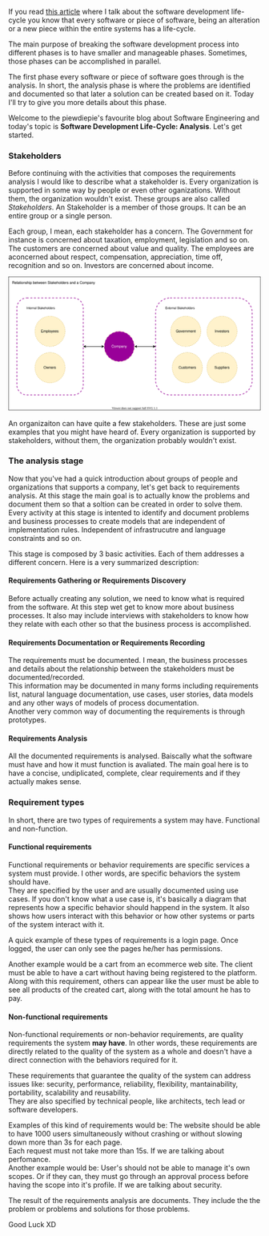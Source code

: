 <div style="text-align: left;">
    <p>
        If you read <a href="#">this article</a> where I talk about
        the software development life-cycle you know that every
        software or piece of software, being an alteration or a new
        piece within the entire systems has a life-cycle.
    </p>
    <p>
        The main purpose of breaking the software development
        process into different phases is to have smaller and manageable
        phases. Sometimes, those phases can be accomplished in parallel.
    </p>
    <p>
        The first phase every software or piece of software goes
        through is the analysis. In short, the analysis phase
        is where the problems are identified and documented so that
        later a solution can be created based on it. Today I'll
        try to give you more details about this phase.
    </p>
    <p>
        Welcome to the piewdiepie's favourite blog about Software Engineering
        and today's topic is <strong>Software Development Life-Cycle: Analysis</strong>.
        Let's get started.
    </p>
    <h3>Stakeholders</h3>
    <p>
        Before continuing with the activities that composes
        the requirements analysis I would like to
        describe what a stakeholder is. Every organization is supported in some way by people or even
        other oganizations. Without them, the organization wouldn't
        exist. These groups are also called <i>Stakeholders</i>.
        An Stakeholder is a member of those groups. It can be an entire
        group or a single person.
    </p>
    <p>
        Each group, I mean, each stakeholder has a concern.
        The Government for instance is concerned about taxation, employment,
        legislation and so on.
        <br>
        The customers are concerned about value and quality. The employees
        are aconcerned about respect, compensation, appreciation,
        time off, recognition and so on. Investors are concerned about income.
    </p>
    <img class="post-img" src="images/software-development-life-cycle-requirements-analysis/stakeholders.svg" alt="Relationship between stakeholders and companies">
    <p>
        An organizaiton can have quite a few stakeholders. These are
        just some examples that you might have heard of. Every organization is
        supported by stakeholders, without them, the organization probably wouldn't exist.
    </p>
    <h3>The analysis stage</h3>
    <p>
        Now that you've had a quick introduction about groups of people and
        organizations that supports a company, let's get back to
        requirements analysis. At this stage the main goal is to actually
        know the problems and document them so that a soltion can be created
        in order to solve them. Every activity at this stage is intented to identify and document
        problems and business processes to create models that are
        independent of implementation rules. Independent of
        infrastrucutre and language constraints and so on.
    </p>
    <p>
        This stage is composed by 3 basic activities. Each of them
        addresses a different concern. Here is a very summarized description:
    </p>
    <h4>Requirements Gathering or Requirements Discovery</h4>
    <p>
        Before actually creating any solution, we need to know
        what is required from the software. At this step
        wet get to know more about business processes. It
        also may include interviews with stakeholders to know
        how they relate with each other so that the business process is
        accomplished.
    </p>
    <h4>Requirements Documentation or Requirements Recording</h4>
    <p>
        The requirements must be documented. I mean, the business
        processes and details about the relationship between the
        stakeholders must be documented/recorded.
        <br>
        This information may be documented in many forms including
        requirements list, natural language documentation, use cases,
        user stories, data models and any other ways of models of
        process documentation.
        <br>
        Another very common way of documenting the requirements is
        through prototypes.
    </p>
    <h4>Requirements Analysis</h4>
    <p>
        All the documented requirements is analysed. Baiscally what
        the software must have and how it must function is avaliated.
        The main goal here is to have a concise, undiplicated, complete,
        clear requirements and if they actually makes sense.
    </p>
    <h3>Requirement types</h3>
    <p>
        In short, there are two types of requirements a system may have.
        Functional and non-function.
    </p>
    <h4>Functional requirements</h4>
    <p>
        Functional requirements or behavior requirements are specific
        services a system must provide. I other words,
        are specific behaviors the system should have.
        <br>
        They are specified by the user and are usually documented
        using use cases. If you don't know what a use case is,
        it's basically a diagram that represents how a specific behavior
        should happend in the system. It also shows how users interact
        with this behavior or how other systems or parts of the system
        interact with it.
    </p>
    <p>
        A quick example of these types of requirements is a login page.
        Once logged, the user can only see the pages he/her has permissions.
    </p>
    <p>
        Another example would be a cart from an ecommerce web site.
        The client must be able to have a cart without having being registered
        to the platform. Along with this requirement, others can appear like
        the user must be able to see all products of the created cart, along
        with the total amount he has to pay.
    </p>
    <h4>Non-functional requirements</h4>
    <p>
        Non-functional requirements or non-behavior requirements,
        are quality requirements the system <strong>may have</strong>.
        In other words, these requirements are directly related to the
        quality of the system as a whole and doesn't have a direct connection
        with the behaviors required for it.
    </p>
    <p>
        These requirements that guarantee the quality of the system
        can address issues like: security, performance, reliability,
        flexibility, mantainability, portability, scalability and reusability.
        <br>
        They are also specified by technical people, like architects, tech lead
        or software developers.
    </p>
    <p>
        Examples of this kind of requirements would be:
        The website should be able to have 1000 users simultaneously without
        crashing or without slowing down more than 3s for each page.
        <br>
        Each request must not take more than 15s. If we are talking about perfomance.
        <br>
        Another example would be: User's should not be able to manage
        it's own scopes. Or if they can, they must go through an approval process
        before having the scope into it's profile. If we are talking about
        security.
    </p>
    <p>
        The result of the requirements analysis are documents. They include the
        the problem or problems and solutions for those problems.
    </p>
    Good Luck XD
</div>
